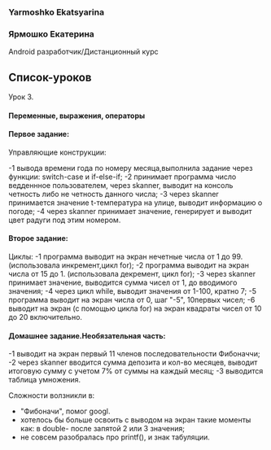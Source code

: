 <h3> Yarmoshko Ekatsyarina </h3> 
<h3> Ярмошко Екатерина </h3>
Android разработчик/Дистанционный курс

## Список-уроков
Урок 3.
<h4>Переменные, выражения, операторы </h4>
<h4>Первое задание: </h4>
Управляющие конструкции:

-1 вывода времени года по номеру месяца,выполнила задание через функции: switch-case и if-else-if;
-2 принимает программа число ведденнное пользователем, через skanner, выводит на консоль четность либо не четность данного числа;
-3 через skanner принимается значение t-температура на улице, выводит информацию о погоде;
-4 через skanner принимает значение, генерирует и выводит цвет радуги под этим номером.

<h4>Второе задание: </h4>
Циклы:
-1 программа выводит на экран  нечетные числа от 1 до 99. (использовала инкремент,цикл for);
-2 программа выводит на экран числа от 15 до 1. (использовала декремент, цикл for);
-3 через skanner принимает значение, выводится сумма чисел от 1, до вводимого значения;
-4 через цикл while, выводит значения от 1-100, кратно 7;
-5 программа выводит на экран числа от 0, шаг "-5", 10первых чисел;
-6 выводит на экран (с помощью цикла for) на экран квадраты чисел от 10 до 20 включительно.

<h4>Домашнее задание.Необязательная часть: </h4>
-1 выводит на экран первый 11 членов последовательности Фибоначчи;
-2 через skanner вводится сумма депозита и кол-во месяцев, выводит итоговую сумму с учетом 7% от суммы на каждый месяц;
-3 выводится таблица умножения.

Сложности волзникли в:
- "Фибоначи", помог googl. 
- хотелось бы больше освоить с выводом на экран такие моменты как: в double- после запятой 2 или 3 значения;
- не совсем разобралась про  printf(), и знак табуляции.

